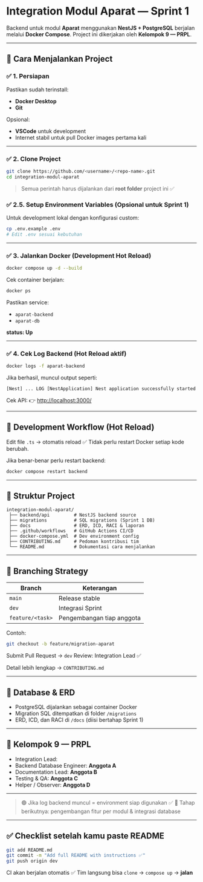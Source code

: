 
# Integration Modul Aparat — Sprint 1

Backend untuk modul **Aparat** menggunakan **NestJS + PostgreSQL** berjalan melalui **Docker Compose**.
Project ini dikerjakan oleh **Kelompok 9 — PRPL**.

---

## 🚀 Cara Menjalankan Project

### ✅ 1. Persiapan
Pastikan sudah terinstall:
- **Docker Desktop**
- **Git**

Opsional:
- **VSCode** untuk development
- Internet stabil untuk pull Docker images pertama kali

---

### ✅ 2. Clone Project
```bash
git clone https://github.com/<username>/<repo-name>.git
cd integration-modul-aparat
```

> Semua perintah harus dijalankan dari **root folder** project ini ✅
### ✅ 2.5. Setup Environment Variables (Opsional untuk Sprint 1)

Untuk development lokal dengan konfigurasi custom:
```bash
cp .env.example .env
# Edit .env sesuai kebutuhan
```
---

### ✅ 3. Jalankan Docker (Development Hot Reload)

```bash
docker compose up -d --build
```

Cek container berjalan:

```bash
docker ps
```

Pastikan service:

* `aparat-backend`
* `aparat-db`

**status: Up**

---

### ✅ 4. Cek Log Backend (Hot Reload aktif)

```bash
docker logs -f aparat-backend
```

Jika berhasil, muncul output seperti:

```
[Nest] ... LOG [NestApplication] Nest application successfully started
```

Cek API:
👉 [http://localhost:3000/](http://localhost:3000/)

---

## 🔄 Development Workflow (Hot Reload)

Edit file `.ts` → otomatis reload ✅
Tidak perlu restart Docker setiap kode berubah.

Jika benar-benar perlu restart backend:

```bash
docker compose restart backend
```

---

## 📂 Struktur Project

```
integration-modul-aparat/
 ├── backend/api         # NestJS backend source
 ├── migrations          # SQL migrations (Sprint 1 DB)
 ├── docs                # ERD, ICD, RACI & laporan
 ├── .github/workflows   # GitHub Actions CI/CD
 ├── docker-compose.yml  # Dev environment config
 ├── CONTRIBUTING.md     # Pedoman kontribusi tim
 └── README.md           # Dokumentasi cara menjalankan
```

---

## 🌱 Branching Strategy

| Branch           | Keterangan                |
| ---------------- | ------------------------- |
| `main`           | Release stable            |
| `dev`            | Integrasi Sprint          |
| `feature/<task>` | Pengembangan tiap anggota |

Contoh:

```bash
git checkout -b feature/migration-aparat
```

Submit Pull Request → `dev`
Review: Integration Lead ✅

Detail lebih lengkap → `CONTRIBUTING.md`

---

## 🧩 Database & ERD

* PostgreSQL dijalankan sebagai container Docker
* Migration SQL ditempatkan di folder `/migrations`
* ERD, ICD, dan RACI di `/docs` (diisi bertahap Sprint 1)

---

## 👥 Kelompok 9 — PRPL

* Integration Lead: **<Nama Kamu>**
* Backend Database Engineer: **Anggota A**
* Documentation Lead: **Anggota B**
* Testing & QA: **Anggota C**
* Helper / Observer: **Anggota D**

---

> 🟢 Jika log backend muncul = environment siap digunakan ✅
> 🎯 Tahap berikutnya: pengembangan fitur per modul & integrasi database

---

## ✅ Checklist setelah kamu paste README

```bash
git add README.md
git commit -m "Add full README with instructions ✅"
git push origin dev
```

CI akan berjalan otomatis ✅
Tim langsung bisa `clone` → `compose up` → **jalan**

